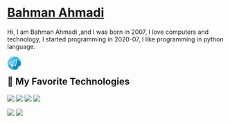 
# <a href="http://bahman-backup.ir/cv"> Bahman Ahmadi </a>

Hi, I am Bahman Ahmadi ,and I was born in 2007, I love computers and technology, I started programming in 2020-07, I like programming in python language.

<a href="https://t.me/Bprogrammer">
	<img align="left" alt="Bahman Ahmadi | Telegram" width="32px" src="https://github.com/sina-devel/sina-devel/blob/main/img/telegram.png" />
</a>
<br>

## 🔧 My Favorite Technologies
![](https://img.shields.io/badge/OS-Linux-informational?style=flat&logo=linux&logoColor=white&color=informational)
![](https://img.shields.io/badge/Editor-VsCode-informational?style=flat&logo=intellij-idea&logoColor=white&color=informational)
![](https://img.shields.io/badge/Code-Python-informational?style=flat&logo=python&logoColor=white&color=informational)
![](https://img.shields.io/badge/Tools-Selenium-informational?style=flat&logo=docker&logoColor=white&color=informational)

![](https://github-readme-stats.vercel.app/api/top-langs/?username=Bahman-Ahmadi&bg_color=30,e96443,904e95&title_color=fff&text_color=fff&count_private=true)
![](https://github-readme-stats.vercel.app/api?username=Bahman-Ahmadi&show_icons=true&bg_color=30,e96443,904e95&title_color=fff&text_color=fff&count_private=true)
